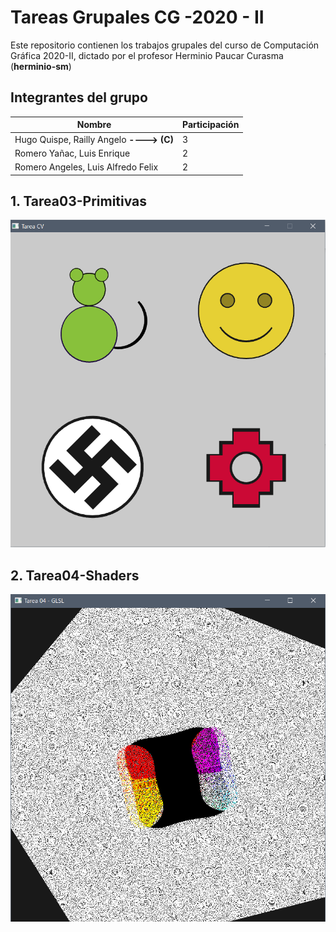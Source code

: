 
# Tareas Grupales CG -2020 - II

Este repositorio contienen los trabajos grupales del curso de Computación Gráfica 2020-II, dictado por el profesor Herminio Paucar Curasma (**herminio-sm**)

## **Integrantes del grupo**

| Nombre | Participación|
|--|--|
| Hugo Quispe, Railly Angelo **----> (C)**| 3 |
| Romero Yañac, Luis Enrique | 2|
|Romero Angeles, Luis Alfredo Felix| 2|


## **1. Tarea03-Primitivas**

![SSprimitivas](https://github.com/Railly/CG-2020-II-GRUPAL/blob/main/Tarea03-Primitivas/img/Screenshot.png)

## **2. Tarea04-Shaders**
![SSshaders](https://github.com/Railly/CG-2020-II-GRUPAL/blob/main/Tarea04-Shaders/img/screenshot2.png)
